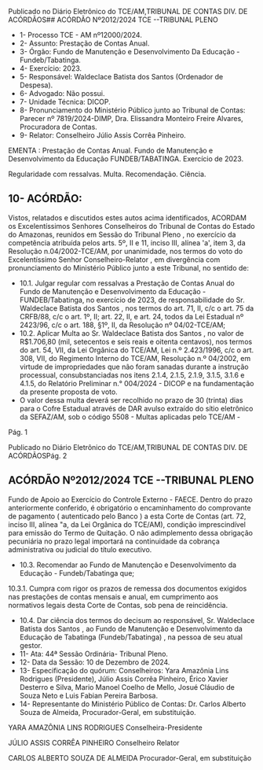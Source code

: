 Publicado  no  Diário  Eletrônico do TCE/AM,TRIBUNAL DE CONTAS DIV. DE ACÓRDÃOS## ACÓRDÃO Nº2012/2024  TCE --TRIBUNAL PLENO

- 1- Processo TCE - AM nº12000/2024.
- 2- Assunto: Prestação de Contas Anual.
- 3- Órgão: Fundo de Manutenção e Desenvolvimento Da Educação - Fundeb/Tabatinga.
- 4- Exercício: 2023.
- 5- Responsável: Waldeclace Batista dos Santos (Ordenador de Despesa).
- 6- Advogado: Não possui.
- 7- Unidade Técnica: DICOP.
- 8- Pronunciamento  do  Ministério  Público  junto  ao  Tribunal  de  Contas: Parecer  nº 7819/2024-DIMP, Dra. Elissandra Monteiro Freire Alvares, Procuradora de Contas.
- 9- Relator: Conselheiro Júlio Assis Corrêa Pinheiro.

EMENTA : Prestação  de  Contas  Anual.  Fundo  de Manutenção  e  Desenvolvimento  da  Educação  FUNDEB/TABATINGA. Exercício de 2023.

Regularidade com ressalvas. Multa. Recomendação. Ciência.

## 10-  ACÓRDÃO:

Vistos, relatados e discutidos estes autos acima identificados, ACORDAM os Excelentíssimos Senhores Conselheiros do Tribunal de Contas do Estado do Amazonas, reunidos em Sessão do Tribunal Pleno , no exercício da competência atribuída pelos arts. 5º, II e 11, inciso III, alínea 'a', item 3, da  Resolução  n.04/2002-TCE/AM, por unanimidade, nos  termos  do  voto  do  Excelentíssimo  Senhor  Conselheiro-Relator ,  em divergência com pronunciamento do Ministério Público junto a este Tribunal, no sentido de:

- 10.1. Julgar regular com ressalvas a  Prestação de Contas Anual do Fundo de Manutenção e Desenvolvimento da Educação - FUNDEB/Tabatinga, no  exercício  de  2023,  de  responsabilidade  do Sr.  Waldeclace  Batista dos Santos , nos termos do art. 71, II, c/c o art. 75 da CRFB/88, c/c o art. 1º,  II;  art.  22,  II,  e  art.  24,  todos  da  Lei  Estadual  nº  2423/96,  c/c  o  art. 188, §1º, II, da Resolução nº 04/02-TCE/AM;
- 10.2. Aplicar  Multa ao  Sr. Waldeclace  Batista  dos  Santos , no  valor  de R$1.706,80 (mil, setecentos e seis reais e oitenta centavos), nos termos do art. 54, VII, da Lei Orgânica do TCE/AM, Lei n.º 2.423/1996, c/c o art. 308, VII, do Regimento Interno do TCE/AM, Resolução n.º 04/2002, em virtude  de  impropriedades  que  não  foram  sanadas  durante  a  instrução processual, consubstanciadas nos itens 2.1.4, 2.1.5, 2.1.9, 3.1.5, 3.1.6 e 4.1.5, do Relatório Preliminar n.° 004/2024 - DICOP e na fundamentação da presente proposta de voto.
- O valor dessa multa deverá ser recolhido no prazo de 30 (trinta) dias para o Cofre Estadual através de DAR avulso extraído do sítio eletrônico da  SEFAZ/AM,  sob  o  código  5508  -  Multas  aplicadas  pelo  TCE/AM  -

Pág. 1

Publicado  no  Diário  Eletrônico do TCE/AM,TRIBUNAL DE CONTAS DIV. DE ACÓRDÃOSPág. 2

## ACÓRDÃO Nº2012/2024  TCE --TRIBUNAL PLENO

Fundo de Apoio ao Exercício do Controle Externo - FAECE. Dentro do prazo  anteriormente  conferido,  é  obrigatório  o  encaminhamento  do comprovante  de  pagamento  ( autenticado  pelo  Banco )  a  esta  Corte  de Contas  (art.  72,  inciso  III,  alínea  "a,  da  Lei  Orgânica  do  TCE/AM), condição  imprescindível  para  emissão  do  Termo  de  Quitação.  O  não adimplemento dessa obrigação  pecuniária  no  prazo  legal  importará  na continuidade da cobrança administrativa ou judicial do título executivo.

- 10.3. Recomendar ao Fundo de Manutenção e Desenvolvimento da Educação - Fundeb/Tabatinga que;

10.3.1. Cumpra com rigor os prazos de remessa dos documentos exigidos  nas  prestações  de  contas  mensais  e  anual,  em cumprimento aos normativos legais desta Corte de Contas, sob pena de reincidência.

- 10.4. Dar  ciência dos  termos  do decisum ao  responsável,  Sr. Waldeclace Batista dos Santos ,  ao Fundo de Manutenção e Desenvolvimento da  Educação  de  Tabatinga  (Fundeb/Tabatinga) ,  na  pessoa  de  seu atual gestor.
- 11-  Ata: 44ª Sessão Ordinária- Tribunal Pleno.
- 12-  Data da Sessão: 10 de Dezembro de 2024.
- 13-  Especificação do quórum: Conselheiros: Yara Amazônia Lins Rodrigues (Presidente), Júlio Assis Corrêa Pinheiro, Érico Xavier Desterro e Silva, Mario Manoel Coelho de Mello, Josué Cláudio de Souza Neto e Luis Fabian Pereira Barbosa.
- 14-  Representante  do  Ministério  Público  de  Contas: Dr.  Carlos  Alberto  Souza  de Almeida, Procurador-Geral, em substituição.

YARA AMAZÔNIA LINS RODRIGUES Conselheira-Presidente

JÚLIO ASSIS CORRÊA PINHEIRO Conselheiro Relator

CARLOS ALBERTO SOUZA DE ALMEIDA Procurador-Geral, em substituição